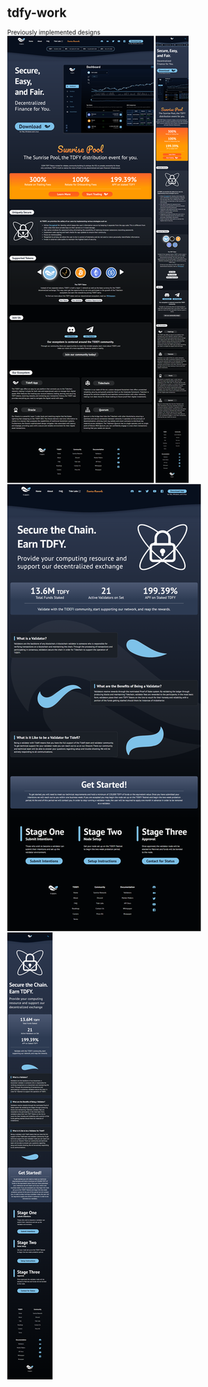 # tdfy-work
Previously implemented designs
![Home Page Wide](https://github.com/Jaedentw/tdfy-work/blob/main/images/home-page-wide.png)
![Home Page narrow](https://github.com/Jaedentw/tdfy-work/blob/main/images/home-page-narrow.png)
![Validators Page Wide](https://github.com/Jaedentw/tdfy-work/blob/main/images/validators-page-wide.png)
![Validators Page Narrow](https://github.com/Jaedentw/tdfy-work/blob/main/images/validators-page-narrow.png)
